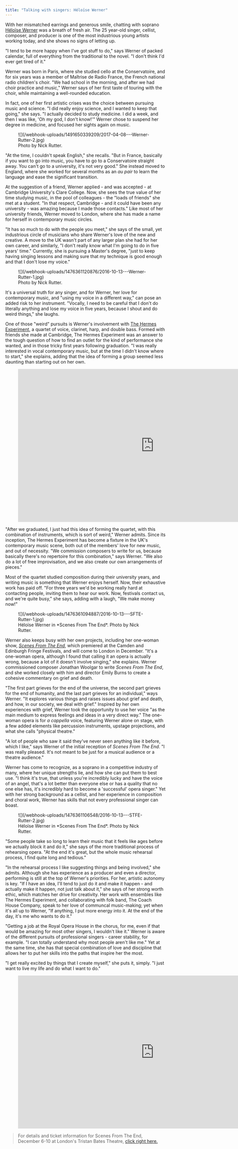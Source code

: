 ```yaml
---
title: "Talking with singers: Héloïse Werner"
---
```


With her mismatched earrings and generous smile, chatting with soprano [Héloïse Werner](/scene/people/heloise-werner/) was a breath of fresh air. The 25 year-old singer, cellist, composer, and producer is one of the most industrious young artists working today, and she shows no signs of letting up.

"I tend to be more happy when I've got stuff to do," says Werner of packed calendar, full of everything from the traditional to the novel. "I don't think I'd ever get tired of it."

Werner was born in Paris, where she studied cello at the Conservatoire, and for six years was a member of Maîtrise de Radio France, the French national radio children's choir. "We had school in the morning, and after we had choir practice and music," Werner says of her first taste of touring with the choir, while maintaining a well-rounded education. 

In fact, one of her first artistic crises was the choice between pursuing music and science. "I did really enjoy science, and I wanted to keep that going," she says. "I actually decided to study medicine. I did a week, and then I was like, 'Oh my god, I don't know!'" Werner chose to suspend her degree in medicine, and focused her sights again on music. 

<figure data-type="image">
![](/webhook-uploads/1491650339209/2017-04-08---Werner-Rutter-2.jpg)
<figcaption>Photo by Nick Rutter.</figcaption>
</figure>

"At the time, I couldn't speak English," she recalls. "But in France, basically if you want to go into music, you have to go to a Conservatoire straight away. You can't go to a university, it's not very good." She instead moved to England, where she worked for several months as an *au pair* to learn the language and ease the significant transition.

At the suggestion of a friend, Werner applied - and was accepted - at Cambridge University's Clare College. Now, she sees the true value of her time studying music, in the pool of colleagues - the "loads of friends" she met at a student. "In that respect, Cambridge - and it could have been any university - was amazing because I made those contacts." Like most of her university friends, Werner moved to London, where she has made a name for herself in contemporary music circles.

"It has so much to do with the people you meet," she says of the small, yet industrious circle of musicians who share Werner's love of the new and creative. A move to the UK wasn't part of any larger plan she had for her own career, and similarly, "I don't really know what I'm going to do in five years' time." Currently, she is pursuing a Master's degree, "just to keep having singing lessons and making sure that my technique is good enough and that I don't lose my voice."


<figure data-type="image">![](/webhook-uploads/1476361120876/2016-10-13---Werner-Rutter-1.jpg)
<figcaption>Photo by Nick Rutter.</figcaption>
</figure>

It's a universal truth for any singer, and for Werner, her love for contemporary music, and "using my voice in a different way," can pose an added risk to her instrument. "Vocally, I need to be careful that I don't do literally anything and lose my voice in five years, because I shout and do weird things," she laughs.

One of those "weird" pursuits is Werner's involvement with [The Hermes Experiment](http://www.thehermesexperiment.com/), a quartet of voice, clarinet, harp, and double bass. Formed with friends she made at Cambridge, The Hermes Experiment was an answer to the tough question of how to find an outlet for the kind of performance she wanted, and in those tricky first years following graduation. "I was really interested in vocal contemporary music, but at the time I didn't know where to start," she explains, adding that the idea of forming a group seemed less daunting than starting out on her own.

<figure data-type="video">
<iframe width="854" height="480" src="https://www.youtube.com/embed/KvHhCLUw3qA" frameborder="0" allowfullscreen></iframe>
</figure>

"After we graduated, I just had this idea of forming the quartet, with this combination of instruments, which is sort of weird," Werner admits. Since its inception, The Hermes Experiment has become a fixture in the UK's contemporary music scene, both out of the members' love for new music, and out of necessity. "We commission composers to write for us, because basically there's no repertoire for this combination," says Werner. "We also do  a lot of free improvisation, and we also create our own arrangements of pieces." 

Most of the quartet studied composition during their university years, and writing music is something that Werner enjoys herself. Now, their exhaustive work has paid off. "For three years we'd be working really hard at contacting people, inviting them to hear our work. Now, festivals contact us, and we're quite busy," she says, adding with a laugh, "We make money now!"

<figure data-type="image">
![](/webhook-uploads/1476361094887/2016-10-13---SFTE-Rutter-1.jpg)
<figcaption>Héloïse Werner in *Scenes From The End*. Photo by Nick Rutter.</figcaption>
</figure>

Werner also keeps busy with her own projects, including her one-woman show, [*Scenes From The End*](https://www.tristanbatestheatre.co.uk/whats-on/scenes-from-the-end), which premiered at the Camden and Edinburgh Fringe Festivals, and will come to London in December. "It's a one-woman opera, although I found that calling it an opera is actually wrong, because a lot of it doesn't involve singing," she explains. Werner commissioned composer Jonathan Woolgar to write *Scenes From The End*, and she worked closely with him and director Emily Burns to create a cohesive commentary on grief and death.

"The first part grieves for the end of the universe, the second part grieves for the end of humanity, and the last part grieves for an individual," ways Werner. "It explores various things and raises issues about grief and death, and how, in our society, we deal with grief." Inspired by her own experiences with grief, Werner took the opportunity to use her voice "as the main medium to express feelings and ideas in a very direct way." The one-woman opera is for *a cappella* voice, featuring Werner alone on stage, with a few added elements like percussion instruments, upstage projections, and what she calls "physical theatre."

"A lot of people who saw it said they've never seen anything like it before, which I like," says Werner of the initial reception of *Scenes From The End*. "I was really pleased. It's not meant to be just for a musical audience or a theatre audience."

Werner has come to recognize, as a soprano in a competitive industry of many, where her unique strengths lie, and how she can put them to best use. "I think it's true, that unless you're incredibly lucky and have the voice of an angel, that's a lot better than everyone else or has a quality that no one else has, it's incredibly hard to become a 'successful' opera singer." Yet with her strong background as a cellist, and her experience in composition and choral work, Werner has skills that not every professional singer can boast.

<figure data-type="image">
![](/webhook-uploads/1476361106548/2016-10-13---STFE-Rutter-2.jpg)
<figcaption>Héloïse Werner in *Scenes From The End*. Photo by Nick Rutter.</figcaption>
</figure>

"Some people take so long to learn their music that it feels like ages before we actually block it and do it," she says of the more traditional process of rehearsing opera. "At the end it's great, but the whole music rehearsal process, I find quite long and tedious."

"In the rehearsal process I like suggesting things and being involved," she admits. Although she has experience as a producer and even a director, performing is still at the top of Werner's priorities. For her, artistic autonomy is key. "If I have an idea, I'll tend to just do it and make it happen - and actually make it happen, not just talk about it," she says of her strong worth ethic, which matches her drive for creativity. Her work with ensembles like The Hermes Experiment, and collaborating with folk band, The Coach House Company, speak to her love of communcal music-making; yet when it's all up to Werner, "If anything, I put more energy into it. At the end of the day, it's me who wants to do it."

"Getting a job at the Royal Opera House in the chorus, for me, even if that would be amazing for most other singers, I wouldn't like it." Werner is aware of the different pursuits of professional singers - career stability, for example. "I can totally understand why most people aren't like me." Yet at the same time, she has that special combination of love and discipline that allows her to put her skills into the paths that inspire her the most. 

"I get really excited by things that I create myself," she puts it, simply. "I just want to live my life and do what I want to do."

<figure data-type="video">
<iframe width="854" height="480" src="https://www.youtube.com/embed/aLuMU8DvPoY" frameborder="0" allowfullscreen></iframe>
</figure>

>For details and ticket information for Scenes From The End, December 6-10 at London's Tristan Bates Theatre, [click right here.](https://www.tristanbatestheatre.co.uk/whats-on/scenes-from-the-end)
